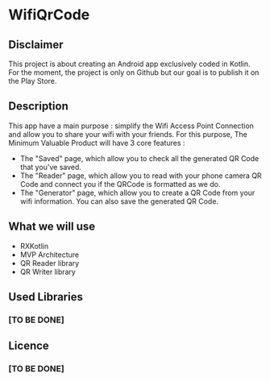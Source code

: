 # WifiQrCode
## Disclaimer
This project is about creating an Android app exclusively coded in Kotlin. For the moment, the project is only on Github but our goal is to publish it on the Play Store.
## Description
This app have a main purpose : simplify the Wifi Access Point Connection and allow you to share your wifi with your friends.
For this purpose, The Minimum Valuable Product will have 3 core features :
* The "Saved" page, which allow you to check all the generated QR Code that you've saved.
* The "Reader" page, which allow you to read with your phone camera QR Code and connect you if the QRCode is formatted as we do.
* The "Generator" page, which allow you to create a QR Code from your wifi information. You can also save the generated QR Code.

## What we will use
* RXKotlin
* MVP Architecture
* QR Reader library
* QR Writer library

## Used Libraries
### [TO BE DONE]

## Licence
### [TO BE DONE]
